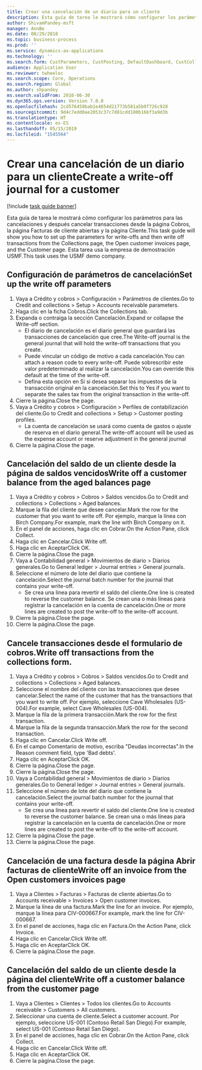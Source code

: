 ```yaml
---
title: Crear una cancelación de un diario para un cliente
description: Esta guía de tarea le mostrará cómo configurar los parámetros para las cancelaciones y después cancelar transacciones desde la página Cobros, la página Facturas de cliente abiertas y la página Cliente.
author: ShivamPandey-msft
manager: AnnBe
ms.date: 08/29/2018
ms.topic: business-process
ms.prod: ''
ms.service: dynamics-ax-applications
ms.technology: ''
ms.search.form: CustParameters, CustPosting, DefaultDashboard, CustCollectionsPoolsListPage, CustWriteOff, LedgerJournalTable, LedgerJournalTransDaily, CustCollections, CustOpenInvoicesListPage, CustTable
audience: Application User
ms.reviewer: twheeloc
ms.search.scope: Core, Operations
ms.search.region: Global
ms.author: shpandey
ms.search.validFrom: 2016-06-30
ms.dyn365.ops.version: Version 7.0.0
ms.openlocfilehash: 2cd576458bab1e4654d21773b581a5b0f726c928
ms.sourcegitcommit: 9d4c7edd0ae2053c37c7d81cdd180b16bf3a9d3b
ms.translationtype: HT
ms.contentlocale: es-ES
ms.lasthandoff: 05/15/2019
ms.locfileid: "1545564"
---
```

# <a name="create-a-write-off-journal-for-a-customer"></a><span data-ttu-id="64fbf-103">Crear una cancelación de un diario para un cliente</span><span class="sxs-lookup"><span data-stu-id="64fbf-103">Create a write-off journal for a customer</span></span>

[!include [task guide banner](../../includes/task-guide-banner.md)]

<span data-ttu-id="64fbf-104">Esta guía de tarea le mostrará cómo configurar los parámetros para las cancelaciones y después cancelar transacciones desde la página Cobros, la página Facturas de cliente abiertas y la página Cliente.</span><span class="sxs-lookup"><span data-stu-id="64fbf-104">This task guide will show you how to set up the parameters for write-offs and then write off transactions from the Collections page, the Open customer invoices page, and the Customer page.</span></span> <span data-ttu-id="64fbf-105">Esta tarea usa la empresa de demostración USMF.</span><span class="sxs-lookup"><span data-stu-id="64fbf-105">This task uses the USMF demo company.</span></span>


## <a name="set-up-the-write-off-parameters"></a><span data-ttu-id="64fbf-106">Configuración de parámetros de cancelación</span><span class="sxs-lookup"><span data-stu-id="64fbf-106">Set up the write off parameters</span></span>
1. <span data-ttu-id="64fbf-107">Vaya a Crédito y cobros > Configuración > Parámetros de clientes.</span><span class="sxs-lookup"><span data-stu-id="64fbf-107">Go to Credit and collections > Setup > Accounts receivable parameters.</span></span>
2. <span data-ttu-id="64fbf-108">Haga clic en la ficha Cobros.</span><span class="sxs-lookup"><span data-stu-id="64fbf-108">Click the Collections tab.</span></span>
3. <span data-ttu-id="64fbf-109">Expanda o contraiga la sección Cancelación.</span><span class="sxs-lookup"><span data-stu-id="64fbf-109">Expand or collapse the Write-off section.</span></span>
    * <span data-ttu-id="64fbf-110">El diario de cancelación es el diario general que guardará las transacciones de cancelación que cree.</span><span class="sxs-lookup"><span data-stu-id="64fbf-110">The Write-off journal is the general journal that will hold the write-off transactions that you create.</span></span>  
    * <span data-ttu-id="64fbf-111">Puede vincular un código de motivo a cada cancelación.</span><span class="sxs-lookup"><span data-stu-id="64fbf-111">You can attach a reason code to every write-off.</span></span> <span data-ttu-id="64fbf-112">Puede sobrescribir este valor predeterminado al realizar la cancelación.</span><span class="sxs-lookup"><span data-stu-id="64fbf-112">You can override this default at the time of the write-off.</span></span>  
    * <span data-ttu-id="64fbf-113">Defina esta opción en Sí si desea separar los impuestos de la transacción original en la cancelación.</span><span class="sxs-lookup"><span data-stu-id="64fbf-113">Set this to Yes if you want to separate the sales tax from the original transaction in the write-off.</span></span>  
4. <span data-ttu-id="64fbf-114">Cierre la página.</span><span class="sxs-lookup"><span data-stu-id="64fbf-114">Close the page.</span></span>
5. <span data-ttu-id="64fbf-115">Vaya a Crédito y cobros > Configuración > Perfiles de contabilización del cliente.</span><span class="sxs-lookup"><span data-stu-id="64fbf-115">Go to Credit and collections > Setup > Customer posting profiles.</span></span>
    * <span data-ttu-id="64fbf-116">La cuenta de cancelación se usará como cuenta de gastos o ajuste de reserva en el diario general.</span><span class="sxs-lookup"><span data-stu-id="64fbf-116">The write-off account will be used as the expense account or reserve adjustment in the general journal</span></span>   
6. <span data-ttu-id="64fbf-117">Cierre la página.</span><span class="sxs-lookup"><span data-stu-id="64fbf-117">Close the page.</span></span>

## <a name="write-off-a-customer-balance-from-the-aged-balances-page"></a><span data-ttu-id="64fbf-118">Cancelación del saldo de un cliente desde la página de saldos vencidos</span><span class="sxs-lookup"><span data-stu-id="64fbf-118">Write off a customer balance from the aged balances page</span></span>
1. <span data-ttu-id="64fbf-119">Vaya a Crédito y cobros > Cobros > Saldos vencidos.</span><span class="sxs-lookup"><span data-stu-id="64fbf-119">Go to Credit and collections > Collections > Aged balances.</span></span>
2. <span data-ttu-id="64fbf-120">Marque la fila del cliente que desee cancelar.</span><span class="sxs-lookup"><span data-stu-id="64fbf-120">Mark the row for the customer that you want to write off.</span></span> <span data-ttu-id="64fbf-121">Por ejemplo, marque la línea con Birch Company.</span><span class="sxs-lookup"><span data-stu-id="64fbf-121">For example, mark the line with Birch Company on it.</span></span>
3. <span data-ttu-id="64fbf-122">En el panel de acciones, haga clic en Cobrar.</span><span class="sxs-lookup"><span data-stu-id="64fbf-122">On the Action Pane, click Collect.</span></span>
4. <span data-ttu-id="64fbf-123">Haga clic en Cancelar.</span><span class="sxs-lookup"><span data-stu-id="64fbf-123">Click Write off.</span></span>
5. <span data-ttu-id="64fbf-124">Haga clic en Aceptar</span><span class="sxs-lookup"><span data-stu-id="64fbf-124">Click OK.</span></span>
6. <span data-ttu-id="64fbf-125">Cierre la página.</span><span class="sxs-lookup"><span data-stu-id="64fbf-125">Close the page.</span></span>
7. <span data-ttu-id="64fbf-126">Vaya a Contabilidad general > Movimientos de diario > Diarios generales.</span><span class="sxs-lookup"><span data-stu-id="64fbf-126">Go to General ledger > Journal entries > General journals.</span></span>
8. <span data-ttu-id="64fbf-127">Seleccione el número de lote del diario que contiene la cancelación.</span><span class="sxs-lookup"><span data-stu-id="64fbf-127">Select the journal batch number for the journal that contains your write-off.</span></span>
    * <span data-ttu-id="64fbf-128">Se crea una línea para revertir el saldo del cliente.</span><span class="sxs-lookup"><span data-stu-id="64fbf-128">One line is created to reverse the customer balance.</span></span> <span data-ttu-id="64fbf-129">Se crean una o más líneas para registrar la cancelación en la cuenta de cancelación.</span><span class="sxs-lookup"><span data-stu-id="64fbf-129">One or more lines are created to post the write-off to the write-off account.</span></span>  
9. <span data-ttu-id="64fbf-130">Cierre la página.</span><span class="sxs-lookup"><span data-stu-id="64fbf-130">Close the page.</span></span>
10. <span data-ttu-id="64fbf-131">Cierre la página.</span><span class="sxs-lookup"><span data-stu-id="64fbf-131">Close the page.</span></span>

## <a name="write-off-transactions-from-the-collections-form"></a><span data-ttu-id="64fbf-132">Cancele transacciones desde el formulario de cobros.</span><span class="sxs-lookup"><span data-stu-id="64fbf-132">Write off transactions from the collections form.</span></span>
1. <span data-ttu-id="64fbf-133">Vaya a Crédito y cobros > Cobros > Saldos vencidos.</span><span class="sxs-lookup"><span data-stu-id="64fbf-133">Go to Credit and collections > Collections > Aged balances.</span></span>
2. <span data-ttu-id="64fbf-134">Seleccione el nombre del cliente con las transacciones que desee cancelar.</span><span class="sxs-lookup"><span data-stu-id="64fbf-134">Select the name of the customer that has the transactions that you want to write off.</span></span> <span data-ttu-id="64fbf-135">Por ejemplo, seleccione Cave Wholesales (US-004).</span><span class="sxs-lookup"><span data-stu-id="64fbf-135">For example, select Cave Wholesales (US-004).</span></span>
3. <span data-ttu-id="64fbf-136">Marque la fila de la primera transacción.</span><span class="sxs-lookup"><span data-stu-id="64fbf-136">Mark the row for the first transaction.</span></span>
4. <span data-ttu-id="64fbf-137">Marque la fila de la segunda transacción.</span><span class="sxs-lookup"><span data-stu-id="64fbf-137">Mark the row for the second transaction.</span></span>
5. <span data-ttu-id="64fbf-138">Haga clic en Cancelar.</span><span class="sxs-lookup"><span data-stu-id="64fbf-138">Click Write off.</span></span>
6. <span data-ttu-id="64fbf-139">En el campo Comentario de motivo, escriba "Deudas incorrectas".</span><span class="sxs-lookup"><span data-stu-id="64fbf-139">In the Reason comment field, type 'Bad debts'.</span></span>
7. <span data-ttu-id="64fbf-140">Haga clic en Aceptar</span><span class="sxs-lookup"><span data-stu-id="64fbf-140">Click OK.</span></span>
8. <span data-ttu-id="64fbf-141">Cierre la página.</span><span class="sxs-lookup"><span data-stu-id="64fbf-141">Close the page.</span></span>
9. <span data-ttu-id="64fbf-142">Cierre la página.</span><span class="sxs-lookup"><span data-stu-id="64fbf-142">Close the page.</span></span>
10. <span data-ttu-id="64fbf-143">Vaya a Contabilidad general > Movimientos de diario > Diarios generales.</span><span class="sxs-lookup"><span data-stu-id="64fbf-143">Go to General ledger > Journal entries > General journals.</span></span>
11. <span data-ttu-id="64fbf-144">Seleccione el número de lote del diario que contiene la cancelación.</span><span class="sxs-lookup"><span data-stu-id="64fbf-144">Select the journal batch number for the journal that contains your write-off.</span></span>
    * <span data-ttu-id="64fbf-145">Se crea una línea para revertir el saldo del cliente.</span><span class="sxs-lookup"><span data-stu-id="64fbf-145">One line is created to reverse the customer balance.</span></span> <span data-ttu-id="64fbf-146">Se crean una o más líneas para registrar la cancelación en la cuenta de cancelación.</span><span class="sxs-lookup"><span data-stu-id="64fbf-146">One or more lines are created to post the write-off to the write-off account.</span></span>  
12. <span data-ttu-id="64fbf-147">Cierre la página.</span><span class="sxs-lookup"><span data-stu-id="64fbf-147">Close the page.</span></span>
13. <span data-ttu-id="64fbf-148">Cierre la página.</span><span class="sxs-lookup"><span data-stu-id="64fbf-148">Close the page.</span></span>

## <a name="write-off-an-invoice-from-the-open-customers-invoices-page"></a><span data-ttu-id="64fbf-149">Cancelación de una factura desde la página Abrir facturas de cliente</span><span class="sxs-lookup"><span data-stu-id="64fbf-149">Write off an invoice from the Open customers invoices page</span></span>
1. <span data-ttu-id="64fbf-150">Vaya a Clientes > Facturas > Facturas de cliente abiertas.</span><span class="sxs-lookup"><span data-stu-id="64fbf-150">Go to Accounts receivable > Invoices > Open customer invoices.</span></span>
2. <span data-ttu-id="64fbf-151">Marque la línea de una factura.</span><span class="sxs-lookup"><span data-stu-id="64fbf-151">Mark the line for an invoice.</span></span> <span data-ttu-id="64fbf-152">Por ejemplo, marque la línea para CIV-000667.</span><span class="sxs-lookup"><span data-stu-id="64fbf-152">For example, mark the line for CIV-000667.</span></span>
3. <span data-ttu-id="64fbf-153">En el panel de acciones, haga clic en Factura.</span><span class="sxs-lookup"><span data-stu-id="64fbf-153">On the Action Pane, click Invoice.</span></span>
4. <span data-ttu-id="64fbf-154">Haga clic en Cancelar.</span><span class="sxs-lookup"><span data-stu-id="64fbf-154">Click Write off.</span></span>
5. <span data-ttu-id="64fbf-155">Haga clic en Aceptar</span><span class="sxs-lookup"><span data-stu-id="64fbf-155">Click OK.</span></span>
6. <span data-ttu-id="64fbf-156">Cierre la página.</span><span class="sxs-lookup"><span data-stu-id="64fbf-156">Close the page.</span></span>

## <a name="write-off-a-customer-balance-from-the-customer-page"></a><span data-ttu-id="64fbf-157">Cancelación del saldo de un cliente desde la página del cliente</span><span class="sxs-lookup"><span data-stu-id="64fbf-157">Write off a customer balance from the customer page</span></span>
1. <span data-ttu-id="64fbf-158">Vaya a Clientes > Clientes > Todos los clientes.</span><span class="sxs-lookup"><span data-stu-id="64fbf-158">Go to Accounts receivable > Customers > All customers.</span></span>
2. <span data-ttu-id="64fbf-159">Seleccionar una cuenta de cliente.</span><span class="sxs-lookup"><span data-stu-id="64fbf-159">Select a customer account.</span></span> <span data-ttu-id="64fbf-160">Por ejemplo, seleccione US-001 (Contoso Retail San Diego).</span><span class="sxs-lookup"><span data-stu-id="64fbf-160">For example, select US-001 (Contoso Retail San Diego).</span></span>
3. <span data-ttu-id="64fbf-161">En el panel de acciones, haga clic en Cobrar.</span><span class="sxs-lookup"><span data-stu-id="64fbf-161">On the Action Pane, click Collect.</span></span>
4. <span data-ttu-id="64fbf-162">Haga clic en Cancelar.</span><span class="sxs-lookup"><span data-stu-id="64fbf-162">Click Write off.</span></span>
5. <span data-ttu-id="64fbf-163">Haga clic en Aceptar</span><span class="sxs-lookup"><span data-stu-id="64fbf-163">Click OK.</span></span>
6. <span data-ttu-id="64fbf-164">Cierre la página.</span><span class="sxs-lookup"><span data-stu-id="64fbf-164">Close the page.</span></span>

